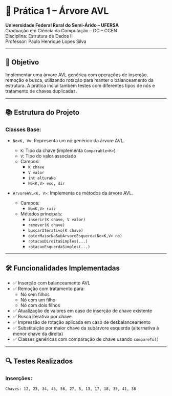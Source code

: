 # 🌳 Prática 1 – Árvore AVL

**Universidade Federal Rural do Semi-Árido – UFERSA**  
Graduação em Ciência da Computação – DC – CCEN  
Disciplina: Estrutura de Dados II  
Professor: Paulo Henrique Lopes Silva  

---

## 🧩 Objetivo

Implementar uma árvore AVL genérica com operações de inserção, remoção e busca, utilizando rotação para manter o balanceamento da estrutura. A prática inclui também testes com diferentes tipos de nós e tratamento de chaves duplicadas.

---

## 📚 Estrutura do Projeto

### Classes Base:

- `No<K, V>`: Representa um nó genérico da árvore AVL.
  - `K`: Tipo da chave (implementa `Comparable<K>`)
  - `V`: Tipo do valor associado
  - Campos:
    - `K chave`
    - `V valor`
    - `int alturaNo`
    - `No<K,V> esq, dir`

- `ArvoreAVL<K, V>`: Implementa os métodos da árvore AVL.
  - Campos:
    - `No<K,V> raiz`
  - Métodos principais:
    - `inserir(K chave, V valor)`
    - `remover(K chave)`
    - `buscarIterativo(K chave)`
    - `obterMaiorNaSubArvoreEsquerda(No<K,V> no)`
    - `rotacaoDireitaSimples(...)`
    - `rotacaoEsquerdaSimples(...)`

---

## 🛠️ Funcionalidades Implementadas

- ✅ Inserção com balanceamento AVL  
- ✅ Remoção com tratamento para:
  - Nó sem filhos
  - Nó com um filho
  - Nó com dois filhos  
- ✅ Atualização de valores em caso de inserção de chave existente  
- ✅ Busca iterativa por chave  
- ✅ Impressão de rotação aplicada em caso de desbalanceamento  
- ✅ Substituição por maior chave da subárvore esquerda (alternativa à menor chave da direita)  
- ✅ Classes genéricas com comparação de chave usando `compareTo()`  

---

## 🔍 Testes Realizados

### Inserções:

```text
Chaves: 12, 23, 34, 45, 56, 27, 5, 13, 17, 18, 35, 41, 38

